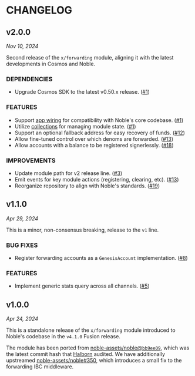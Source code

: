 # CHANGELOG

## v2.0.0

*Nov 10, 2024*

Second release of the `x/forwarding` module, aligning it with the latest developments in Cosmos and Noble.

### DEPENDENCIES

- Upgrade Cosmos SDK to the latest v0.50.x release. ([#1](https://github.com/noble-assets/forwarding/pull/1))

### FEATURES

- Support [app wiring](https://docs.cosmos.network/v0.50/build/building-apps/app-go-v2) for compatibility with Noble's core codebase. ([#1](https://github.com/noble-assets/forwarding/pull/1))
- Utilize [collections](https://docs.cosmos.network/v0.50/build/packages/collections) for managing module state. ([#1](https://github.com/noble-assets/forwarding/pull/1))
- Support an optional fallback address for easy recovery of funds. ([#12](https://github.com/noble-assets/forwarding/pull/12))
- Allow fine-tuned control over which denoms are forwarded. ([#13](https://github.com/noble-assets/forwarding/pull/13))
- Allow accounts with a balance to be registered signerlessly. ([#18](https://github.com/noble-assets/forwarding/pull/18))

### IMPROVEMENTS

- Update module path for v2 release line. ([#3](https://github.com/noble-assets/forwarding/pull/3))
- Emit events for key module actions (registering, clearing, etc). ([#13](https://github.com/noble-assets/forwarding/pull/13))
- Reorganize repository to align with Noble's standards. ([#19](https://github.com/noble-assets/forwarding/pull/19))

## v1.1.0

*Apr 29, 2024*

This is a minor, non-consensus breaking, release to the `v1` line.

### BUG FIXES

- Register forwarding accounts as a `GenesisAccount` implementation. ([#8](https://github.com/noble-assets/forwarding/pull/8))

### FEATURES

- Implement generic stats query across all channels. ([#5](https://github.com/noble-assets/forwarding/pull/5))

## v1.0.0

*Apr 24, 2024*

This is a standalone release of the `x/forwarding` module introduced to Noble's codebase in the `v4.1.0` Fusion release.

The module has been ported from [noble-assets/noble@`bb9ee09`](https://github.com/noble-assets/noble/commit/bb9ee097f09ce3e923242e9bac3ac997f0d44f8b), which was the latest commit hash that [Halborn](https://www.halborn.com) audited. We have additionally upstreamed [noble-assets/noble#350](https://github.com/noble-assets/noble/pull/350), which introduces a small fix to the forwarding IBC middleware.


